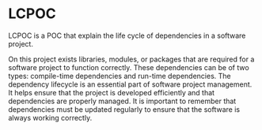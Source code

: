 # LCPOC

LCPOC is a POC that explain the life cycle of dependencies in a software project.

On this project exists libraries, modules, or packages that are required for a software project to function correctly. These dependencies can be of two types: compile-time dependencies and run-time dependencies.
The dependency lifecycle is an essential part of software project management. It helps ensure that the project is developed efficiently and that dependencies are properly managed. It is important to remember that dependencies must be updated regularly to ensure that the software is always working correctly.
